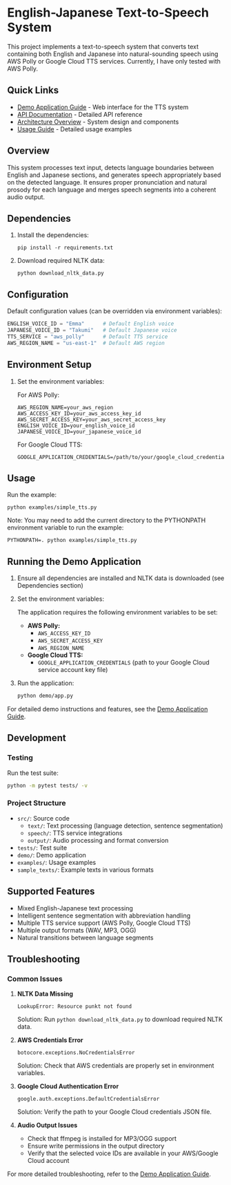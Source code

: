 # English-Japanese Text-to-Speech System

This project implements a text-to-speech system that converts text containing both English and Japanese into natural-sounding speech using AWS Polly or Google Cloud TTS services. Currently, I have only tested with AWS Polly.

## Quick Links
- [Demo Application Guide](demo/README.md) - Web interface for the TTS system
- [API Documentation](docs/api.md) - Detailed API reference
- [Architecture Overview](docs/architecture.md) - System design and components
- [Usage Guide](docs/usage.md) - Detailed usage examples

## Overview

This system processes text input, detects language boundaries between English and Japanese sections, and generates speech appropriately based on the detected language. It ensures proper pronunciation and natural prosody for each language and merges speech segments into a coherent audio output.

## Dependencies

1. Install the dependencies:

    ```
    pip install -r requirements.txt
    ```

2. Download required NLTK data:

    ```
    python download_nltk_data.py
    ```

## Configuration

Default configuration values (can be overridden via environment variables):

```python
ENGLISH_VOICE_ID = "Emma"      # Default English voice
JAPANESE_VOICE_ID = "Takumi"   # Default Japanese voice
TTS_SERVICE = "aws_polly"      # Default TTS service
AWS_REGION_NAME = "us-east-1"  # Default AWS region
```

## Environment Setup

1. Set the environment variables:

    For AWS Polly:
    ```
    AWS_REGION_NAME=your_aws_region
    AWS_ACCESS_KEY_ID=your_aws_access_key_id
    AWS_SECRET_ACCESS_KEY=your_aws_secret_access_key
    ENGLISH_VOICE_ID=your_english_voice_id
    JAPANESE_VOICE_ID=your_japanese_voice_id
    ```

    For Google Cloud TTS:
    ```
    GOOGLE_APPLICATION_CREDENTIALS=/path/to/your/google_cloud_credentials.json
    ```

## Usage

Run the example:

```
python examples/simple_tts.py
```

Note: You may need to add the current directory to the PYTHONPATH environment variable to run the example:

```
PYTHONPATH=. python examples/simple_tts.py
```

## Running the Demo Application

1. Ensure all dependencies are installed and NLTK data is downloaded (see Dependencies section)

2. Set the environment variables:

    The application requires the following environment variables to be set:

    * **AWS Polly:**
        * `AWS_ACCESS_KEY_ID`
        * `AWS_SECRET_ACCESS_KEY`
        * `AWS_REGION_NAME`
    * **Google Cloud TTS:**
        * `GOOGLE_APPLICATION_CREDENTIALS` (path to your Google Cloud service account key file)

3. Run the application:

    ```bash
    python demo/app.py
    ```

For detailed demo instructions and features, see the [Demo Application Guide](demo/README.md).

## Development

### Testing

Run the test suite:
```bash
python -m pytest tests/ -v
```

### Project Structure
- `src/`: Source code
  - `text/`: Text processing (language detection, sentence segmentation)
  - `speech/`: TTS service integrations
  - `output/`: Audio processing and format conversion
- `tests/`: Test suite
- `demo/`: Demo application
- `examples/`: Usage examples
- `sample_texts/`: Example texts in various formats

## Supported Features
- Mixed English-Japanese text processing
- Intelligent sentence segmentation with abbreviation handling
- Multiple TTS service support (AWS Polly, Google Cloud TTS)
- Multiple output formats (WAV, MP3, OGG)
- Natural transitions between language segments

## Troubleshooting

### Common Issues

1. **NLTK Data Missing**
   ```
   LookupError: Resource punkt not found
   ```
   Solution: Run `python download_nltk_data.py` to download required NLTK data.

2. **AWS Credentials Error**
   ```
   botocore.exceptions.NoCredentialsError
   ```
   Solution: Check that AWS credentials are properly set in environment variables.

3. **Google Cloud Authentication Error**
   ```
   google.auth.exceptions.DefaultCredentialsError
   ```
   Solution: Verify the path to your Google Cloud credentials JSON file.

4. **Audio Output Issues**
   - Check that ffmpeg is installed for MP3/OGG support
   - Ensure write permissions in the output directory
   - Verify that the selected voice IDs are available in your AWS/Google Cloud account

For more detailed troubleshooting, refer to the [Demo Application Guide](demo/README.md).
